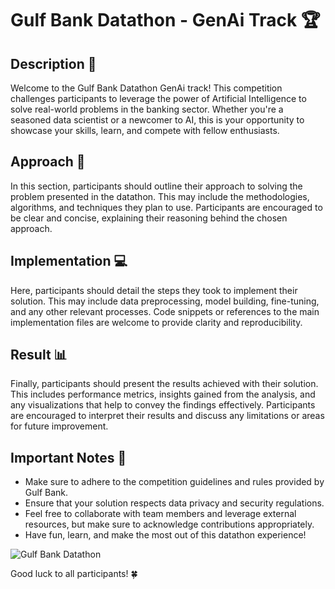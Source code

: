 # Gulf Bank Datathon - GenAi Track 🏆

## Description 🚀
Welcome to the Gulf Bank Datathon GenAi track! This competition challenges participants to leverage the power of Artificial Intelligence to solve real-world problems in the banking sector. Whether you're a seasoned data scientist or a newcomer to AI, this is your opportunity to showcase your skills, learn, and compete with fellow enthusiasts. 

## Approach  📝
In this section, participants should outline their approach to solving the problem presented in the datathon. This may include the methodologies, algorithms, and techniques they plan to use. Participants are encouraged to be clear and concise, explaining their reasoning behind the chosen approach.

## Implementation 💻
Here, participants should detail the steps they took to implement their solution. This may include data preprocessing, model building, fine-tuning, and any other relevant processes. Code snippets or references to the main implementation files are welcome to provide clarity and reproducibility. 

## Result 📊
Finally, participants should present the results achieved with their solution. This includes performance metrics, insights gained from the analysis, and any visualizations that help to convey the findings effectively. Participants are encouraged to interpret their results and discuss any limitations or areas for future improvement. 

## Important Notes 🎉
- Make sure to adhere to the competition guidelines and rules provided by Gulf Bank.
- Ensure that your solution respects data privacy and security regulations.
- Feel free to collaborate with team members and leverage external resources, but make sure to acknowledge contributions appropriately.
- Have fun, learn, and make the most out of this datathon experience! 

![Gulf Bank Datathon](https://images.spr.so/cdn-cgi/imagedelivery/j42No7y-dcokJuNgXeA0ig/c7e0024e-5af9-44fa-8483-19275432ebf1/Website_banner/public)

Good luck to all participants! 🍀

